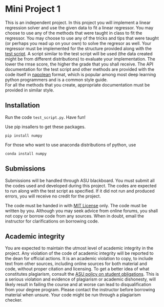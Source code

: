 Mini Project 1 
==============

This is an independent project. In this project you will implement a linear regression solver and 
use the given data to fit a linear regressor. You may choose to use any of the methods that were 
taught in class to fit the regressor. You may choose to use any of the tricks and tips that were 
taught (or perhaps you read up on your own) to solve the regresor as well.  Your regressor must be 
implemented for the structure provided along with the [test script](test_script.py). A script 
similar to the test script will be used (the data created might be from different distributions)
to evaluate your implementation. The lower the rmse score, the higher the grade that you shall 
receive. The API documentation for the test script and other methods are provided with the code 
itself in [napolean](http://sphinxcontrib-napoleon.readthedocs.io/en/latest/example_google.html) 
format, which is popular among most deep learning python programmers and is a common style guide.  
For all the methods that you create, appropriate documentation must be provided in similar style. 


Installation
------------

Run the code ``test_script.py``. Have fun!

Use pip insallers to get these packages.

    pip install numpy

For those who want to use anaconda distributions of python, use

    conda install numpy

Submissions
-----------
Submissions will be handled through ASU blackboard. You must submit all the codes used and 
developed during this project. The codes are expected to run along with the test script as 
specified. If it did not run and produced errors, you will receive no credit for the project. 
	
The code must be handed in with [MIT License](https://opensource.org/licenses/MIT) only. 
The code must be written by you. Although you may seek advice from online forums, you shall not 
copy or borrow code from any sources. When in doubt, email the instructor for clarifications on 
borrowing code.		

Academic integrity
------------------

You are expected to maintain the utmost level of academic integrity in the project. Any violation 
of the code of academic integrity will be reported to the dean for official actions. It is an 
academic violation to copy, to include text from other sources, including online sources for both
material and code, without proper citation and licensing. To get a better idea of what constitutes 
plagiarism, consult the 
[ASU policy on student obligations](https://provost.asu.edu/academicintegrity/policy). 
This is a serious violation and evidence of plagiarism or academic dishonesty, will likely result
in failing the course and at worse can lead to disqualification from your degree program. Please 
contact the instructor before borrowing material when unsure. Your code might be run through a 
plagiarism checker.
